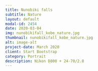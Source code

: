 ```yaml
---
title: Nunobiki falls
subtitle: Nature
layout: default
modal-id: 2454
date: 2020-03-04
img: nunobikifall_kobe_nature.jpg
thumbnail: nunobikifall_kobe_nature.jpg
alt: image-alt
project-date: March 2020
client: Start Bootstrap
category: Portrait
description: Nikon D800 + 24-70/2.8
---
```

